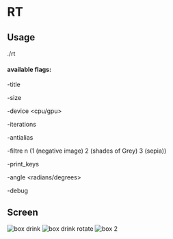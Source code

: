 # RT

## Usage

./rt <flags> <xml file>

#### available flags:

 -title <name>

 -size <width> <height>

 -device <cpu/gpu>

 -iterations <n>

 -antialias <antialiasing level>

 -filtre <n> n (1 (negative image) 2 (shades of Grey) 3 (sepia))

 -print_keys

 -angle <radians/degrees>
 
 -debug

## Screen

![box drink](https://user-images.githubusercontent.com/8887119/32005652-1d535448-b9a5-11e7-8b3c-6c8bfd0bfea9.png)
![box drink rotate](https://user-images.githubusercontent.com/8887119/32005653-1d85769e-b9a5-11e7-9611-f248a950dba1.png)
![box 2](https://user-images.githubusercontent.com/8887119/32005654-1dd3dc9e-b9a5-11e7-9e41-176772b9c12f.png)
